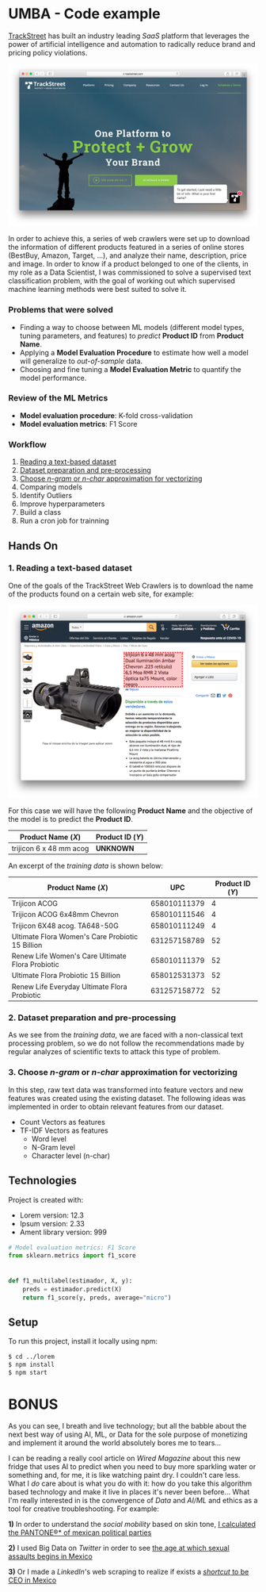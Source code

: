 # UMBA - Code example

[TrackStreet](https://www.trackstreet.com) has built an industry leading *SaaS* platform that leverages the power of artificial intelligence and automation to radically reduce brand and pricing policy violations. 

![Trackstreet Web](./images/1.png)

In order to achieve this, a series of web crawlers were set up to download the information of different products featured in a series of online stores (BestBuy, Amazon, Target, ...), and analyze their name, description, price and image. In order to know if a product belonged to one of the clients, in my role as a Data Scientist, I was commissioned to solve a supervised text classification problem, with the goal of working out which supervised machine learning methods were best suited to solve it.

### Problems that were solved

* Finding a way to choose between ML models (different model types, tuning parameters, and features) to *predict* **Product ID** from **Product Name**.
* Applying a **Model Evaluation Procedure** to estimate how well a model will generalize to *out-of-sample* data.
* Choosing and fine tuning a **Model Evaluation Metric** to quantify the model performance.

### Review of the ML Metrics

* **Model evaluation procedure**: K-fold cross-validation
* **Model evaluation metrics**: F1 Score

### Workflow

1. [Reading a text-based dataset](#1-reading-a-text-based-dataset)
2. [Dataset preparation and pre-processing](#2-dataset-preparation-and-pre-processing)
3. [Choose *n-gram* or *n-char* approximation for vectorizing](#2-choose-n-gram-or-n-char-approximation-for-vectorizing)
4. Comparing models
5. Identify Outliers
6. Improve hyperparameters
7. Build a class
8. Run a cron job for trainning

## Hands On

### 1. Reading a text-based dataset

One of the goals of the TrackStreet Web Crawlers is to download the name of the products found on a certain web site, for example:

![Trackstreet Web](./images/2.png)


For this case we will have the following **Product Name** and 
the objective of the model is to predict the **Product ID**.

Product Name (*X*) | Product ID (*Y*)
--- | --- 
trijicon 6 x 48 mm acog | **UNKNOWN**


An excerpt of the *training data* is shown below:

Product Name (*X*) | UPC | Product ID (*Y*)
--- | --- | ---
Trijicon ACOG | 658010111379 | 4
Trijicon ACOG 6x48mm Chevron | 658010111546 | 4
Trijicon 6X48 acog. TA648-50G | 658010111249 | 4
Ultimate Flora Women's Care Probiotic 15 Billion | 631257158789 | 52
Renew Life Women's Care Ultimate Flora Probiotic | 658010111379 | 52
Ultimate Flora Probiotic 15 Billion | 658012531373 | 52
Renew Life Everyday Ultimate Flora Probiotic | 631257158772 | 52

### 2. Dataset preparation and pre-processing


As we see from the *training data*, we are faced with a non-classical text processing problem, so we do not follow the recommendations made by regular analyzes of scientific texts to attack this type of problem.


### 3. Choose *n-gram* or *n-char* approximation for vectorizing

In this step, raw text data was transformed into feature vectors and new features was created using the existing dataset. The following ideas was implemented in order to obtain relevant features from our dataset.

* Count Vectors as features
* TF-IDF Vectors as features
    * Word level
    * N-Gram level
    * Character level (n-char)



	
## Technologies
Project is created with:
* Lorem version: 12.3
* Ipsum version: 2.33
* Ament library version: 999


```python
# Model evaluation metrics: F1 Score
from sklearn.metrics import f1_score


def f1_multilabel(estimador, X, y):
    preds = estimador.predict(X)
    return f1_score(y, preds, average="micro")
```
	
## Setup
To run this project, install it locally using npm:

```
$ cd ../lorem
$ npm install
$ npm start
```

# BONUS


As you can see, I breath and live technology; but all the babble about the next best way of using AI, ML, or Data for the sole purpose of monetizing and implement it around the world absolutely bores me to tears... 


I can be reading a really cool article on *Wired Magazine* about this new fridge that uses AI to predict when you need to buy more sparkling water or something and, for me, it is like watching paint dry. I couldn't care less. What I *do* care about is what you do with it: how do you take this algorithm based technology and make it live in places it's never been before... What I'm really interested in is the convergence of *Data* and *AI/ML* and ethics as a tool for creative troubleshooting. For example: 


**1)** In order to understand the *social mobility* based on skin tone, [I calculated the PANTONE®* of mexican political parties](https://www.youtube.com/watch?v=AZcDNoGPaVg) 

**2)** I used Big Data on *Twitter* in order to see [the age at which sexual assaults begins in Mexico](https://translate.google.com/translate?hl=en&sl=es&tl=en&u=https://verne.elpais.com/verne/2016/05/19/mexico/1463615258_699475.html) 

**3)** Or I made a *LinkedIn*'s web scraping to realize if exists a [*shortcut* to be CEO in Mexico](https://translate.google.com/translate?hl=en&sl=es&tl=en&u=https%3A%2F%2Fwww.unocero.com%2Fredes-sociales%2Fblancos-hombres-de-escuelas-privadas-y-bilingues-asi-son-los-ceos-en-mexico%2F&sandbox=1) 





